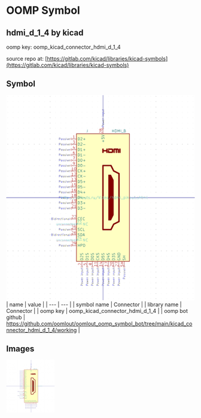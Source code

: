 # OOMP Symbol  
## hdmi_d_1_4  by kicad  
  
oomp key: oomp_kicad_connector_hdmi_d_1_4  
  
source repo at: [https://gitlab.com/kicad/libraries/kicad-symbols](https://gitlab.com/kicad/libraries/kicad-symbols)  
## Symbol  
  
[![working.png](working_600.png)](working.png)  
| name | value | 
| --- | --- | 
| symbol name | Connector | 
| library name | Connector | 
| oomp key | oomp_kicad_connector_hdmi_d_1_4 | 
| oomp bot github | https://github.com/oomlout/oomlout_oomp_symbol_bot/tree/main/kicad_connector_hdmi_d_1_4/working | 
## Images  
  
[![working.png](working_140.png)](working.png)  
